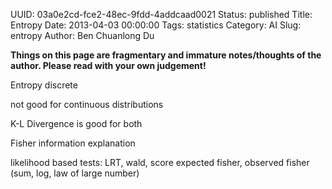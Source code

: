 UUID: 03a0e2cd-fce2-48ec-9fdd-4addcaad0021
Status: published
Title: Entropy
Date: 2013-04-03 00:00:00
Tags: statistics
Category: AI
Slug: entropy
Author: Ben Chuanlong Du

**Things on this page are fragmentary and immature notes/thoughts of the author. Please read with your own judgement!**
 
Entropy discrete

not good for continuous distributions

K-L Divergence is good for both

Fisher information explanation
 

likelihood based tests: LRT, wald, score 
expected fisher, 
observed fisher (sum, log, law of large number)
